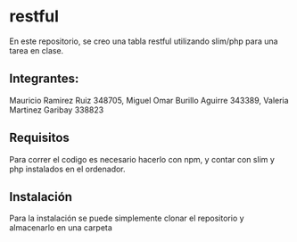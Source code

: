 # restful
En este repositorio, se creo una tabla restful utilizando slim/php para una tarea en clase.

## Integrantes:

Mauricio Ramirez Ruiz 348705, Miguel Omar Burillo Aguirre 343389, Valeria Martinez Garibay 338823

## Requisitos

Para correr el codigo es necesario hacerlo con npm, y contar con slim y php instalados en el ordenador.

## Instalación
Para la instalación se puede simplemente clonar el repositorio y almacenarlo en una carpeta

